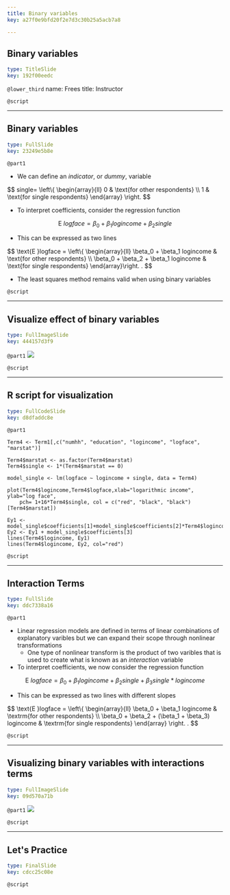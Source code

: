 ```yaml
---
title: Binary variables
key: a27f0e9bfd20f2e7d3c30b25a5acb7a8

---
```

## Binary variables

```yaml
type: TitleSlide
key: 192f00eedc
```





`@lower_third`
name: Frees
title: Instructor

`@script`




---
## Binary variables

```yaml
type: FullSlide
key: 23249e5b8e
```

`@part1`
- We can define an *indicator*, or *dummy*, variable

$$
single= \left\\{ \begin{array}{ll}
        0 & \text{for other respondents} \\\\
        1 & \text{for single respondents}
\end{array} \right.
$$
- To interpret coefficients, consider the regression function

$$\text{E }logface = \beta_0 + \beta_1 logincome + \beta_2 single$$
- This can be expressed as two lines

$$
\text{E }logface = \left\\{ \begin{array}{ll}
        \beta_0 + \beta_1  logincome           & \text{for other respondents} \\\\
        \beta_0 + \beta_2 + \beta_1  logincome & \text{for single respondents}
\end{array}\right. .
$$
- The least squares method remains valid when using binary variables

`@script`




---
## Visualize effect of binary variables

```yaml
type: FullImageSlide
key: 444157d3f9
```

`@part1`
![](https://assets.datacamp.com/production/repositories/2610/datasets/c4674f54cee57f9512d8e863da90785e1c62e01d/Ch3PlotIncomeFaceSingle.png)





`@script`




---
## R script for visualization

```yaml
type: FullCodeSlide
key: d8dfaddc8e
```

`@part1`
```
Term4 <- Term1[,c("numhh", "education", "logincome", "logface", "marstat")]

Term4$marstat <- as.factor(Term4$marstat)
Term4$single <- 1*(Term4$marstat == 0)

model_single <- lm(logface ~ logincome + single, data = Term4)

plot(Term4$logincome,Term4$logface,xlab="logarithmic income", ylab="log face",
    pch= 1+16*Term4$single, col = c("red", "black", "black")[Term4$marstat])

Ey1 <- model_single$coefficients[1]+model_single$coefficients[2]*Term4$logincome
Ey2 <- Ey1 + model_single$coefficients[3]
lines(Term4$logincome, Ey1)
lines(Term4$logincome, Ey2, col="red")
```





`@script`




---
##  Interaction Terms

```yaml
type: FullSlide
key: ddc7338a16
```

`@part1`
- Linear regression models are defined in terms of linear combinations of explanatory varibles but we can expand their scope through nonlinear transformations
   - One type of nonlinear transform is the product of two varibles that is used to create what is known as an *interaction* variable
- To interpret coefficients, we now consider the regression function

$$\text{E }logface = \beta_0 + \beta_1 logincome + \beta_2 single + \beta_3 single*logincome
$$
- This can be expressed as two lines with different slopes

$$
\text{E }logface = \left\\{ \begin{array}{ll}
        \beta_0 + \beta_1   logincome           & \textrm{for other respondents} \\\\
        \beta_0 + \beta_2 + (\beta_1  + \beta_3) logincome & \textrm{for single respondents}
\end{array} \right. .
$$





`@script`




---
## Visualizing binary variables with interactions terms

```yaml
type: FullImageSlide
key: 09d570a71b
```

`@part1`
![](https://assets.datacamp.com/production/repositories/2610/datasets/b8be15b4d80025f71806807c5d501ad9b83b788e/Ch3PlotIncomeFaceSingleInteract.png)





`@script`




---
## Let's Practice

```yaml
type: FinalSlide
key: cdcc25c08e
```






`@script`



